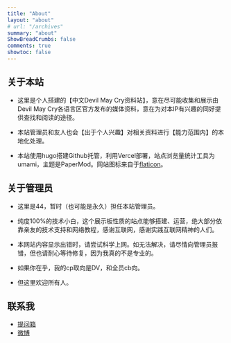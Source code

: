 ```yaml
---
title: "About"
layout: "about"
# url: "/archives"
summary: "about"
ShowBreadCrumbs: false
comments: true
showtoc: false
---
```

<style>
.post-meta {
    display: none;
  }
</style>

## 关于本站

- 这里是个人搭建的【中文Devil May Cry资料站】，意在尽可能收集和展示由Devil May Cry各语言区官方发布的媒体资料，意在为对本IP有兴趣的同好提供查找和阅读的途径。
  
- 本站管理员和友人也会【出于个人兴趣】对相关资料进行【能力范围内】的本地化处理。
  
- 本站使用hugo搭建Github托管，利用Vercel部署，站点浏览量统计工具为umami，主题是PaperMod。网站图标来自于[flaticon](https://www.flaticon.com/)。

## 关于管理员
- 这里是44，暂时（也可能是永久）担任本站管理员。
  
- 纯度100%的技术小白，这个展示板性质的站点能够搭建、运营，绝大部分依靠亲友的技术支持和网络教程，感谢互联网，感谢实践互联网精神的人们。
  
- 本网站内容显示出错时，请尝试科学上网。如无法解决，请尽情向管理员报错，但也请耐心等待修复，因为我真的不是专业的。
  
- 如果你在乎，我的cp取向是DV，和全员cb向。
  
- 但这里欢迎所有人。
  

## 联系我

- [提问箱](https://box.n3ko.cc/_/keepdying44?continueFlag=aab06073641f600f2a62d6928b1a4ffa")
- [微博](https://weibo.com/u/7892489874)
